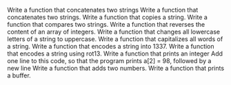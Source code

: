 Write a function that concatenates two strings
Write a function that concatenates two strings.
Write a function that copies a string.
Write a function that compares two strings.
Write a function that reverses the content of an array of integers.
Write a function that changes all lowercase letters of a string to uppercase.
Write a function that capitalizes all words of a string.
Write a function that encodes a string into 1337.
Write a function that encodes a string using rot13.
Write a function that prints an integer
Add one line to this code, so that the program prints a[2] = 98, followed by a new line
Write a function that adds two numbers.
Write a function that prints a buffer.
